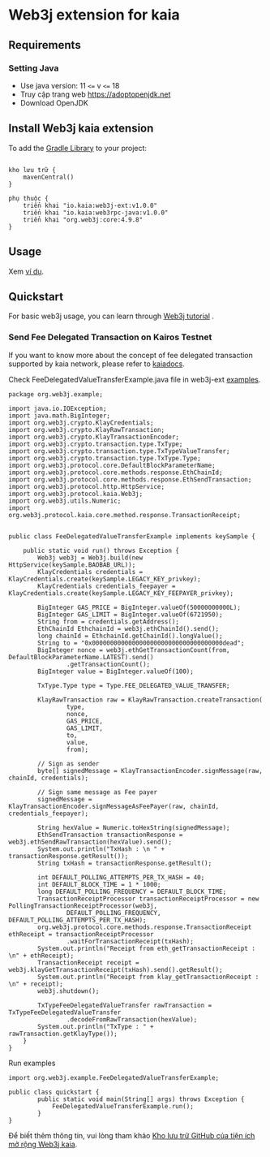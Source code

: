# Web3j extension for kaia

## Requirements

### Setting Java

 - Use java version: 11 `<=` v `<=` 18
 - Truy cập trang web https://adoptopenjdk.net
 - Download OpenJDK

## Install Web3j kaia extension

To add the [Gradle Library](https://docs.gradle.org/current/userguide/getting_started.html) to your project:

```shell

kho lưu trữ { 
    mavenCentral() 
}

phụ thuộc {
    triển khai "io.kaia:web3j-ext:v1.0.0"
    triển khai "io.kaia:web3rpc-java:v1.0.0"
    triển khai "org.web3j:core:4.9.8"
}
```

## Usage

Xem [ví dụ](https://github.com/kaiachain/kaia-sdk/tree/main/web3j-ext/web3j-ext/src/main/java/org/web3j/example).

## Quickstart

For basic web3j usage, you can learn through [Web3j tutorial](https://docs.web3j.io/4.10.0/quickstart/) .

### Send Fee Delegated Transaction on Kairos Testnet

If you want to know more about the concept of fee delegated transaction supported by kaia network, please refer to [kaiadocs](https://docs.klaytn.foundation/content/klaytn/design/transactions).

Check FeeDelegatedValueTransferExample.java file in web3j-ext [examples](https://github.com/kaiachain/kaia-sdk/tree/dev/web3j-ext/web3j-ext/src/main/java/org/web3j/example).

```file
package org.web3j.example;

import java.io.IOException;
import java.math.BigInteger;
import org.web3j.crypto.KlayCredentials;
import org.web3j.crypto.KlayRawTransaction;
import org.web3j.crypto.KlayTransactionEncoder;
import org.web3j.crypto.transaction.type.TxType;
import org.web3j.crypto.transaction.type.TxTypeValueTransfer;
import org.web3j.crypto.transaction.type.TxType.Type;
import org.web3j.protocol.core.DefaultBlockParameterName;
import org.web3j.protocol.core.methods.response.EthChainId;
import org.web3j.protocol.core.methods.response.EthSendTransaction;
import org.web3j.protocol.http.HttpService;
import org.web3j.protocol.kaia.Web3j;
import org.web3j.utils.Numeric;
import org.web3j.protocol.kaia.core.method.response.TransactionReceipt;


public class FeeDelegatedValueTransferExample implements keySample {

    public static void run() throws Exception {
        Web3j web3j = Web3j.build(new HttpService(keySample.BAOBAB_URL));
        KlayCredentials credentials = KlayCredentials.create(keySample.LEGACY_KEY_privkey);
        KlayCredentials credentials_feepayer = KlayCredentials.create(keySample.LEGACY_KEY_FEEPAYER_privkey);

        BigInteger GAS_PRICE = BigInteger.valueOf(50000000000L);
        BigInteger GAS_LIMIT = BigInteger.valueOf(6721950);
        String from = credentials.getAddress();
        EthChainId EthchainId = web3j.ethChainId().send();
        long chainId = EthchainId.getChainId().longValue();
        String to = "0x000000000000000000000000000000000000dead";
        BigInteger nonce = web3j.ethGetTransactionCount(from, DefaultBlockParameterName.LATEST).send()
                .getTransactionCount();
        BigInteger value = BigInteger.valueOf(100);

        TxType.Type type = Type.FEE_DELEGATED_VALUE_TRANSFER;

        KlayRawTransaction raw = KlayRawTransaction.createTransaction(
                type,
                nonce,
                GAS_PRICE,
                GAS_LIMIT,
                to,
                value,
                from);

        // Sign as sender
        byte[] signedMessage = KlayTransactionEncoder.signMessage(raw, chainId, credentials);

        // Sign same message as Fee payer
        signedMessage = KlayTransactionEncoder.signMessageAsFeePayer(raw, chainId, credentials_feepayer);

        String hexValue = Numeric.toHexString(signedMessage);
        EthSendTransaction transactionResponse = web3j.ethSendRawTransaction(hexValue).send();
        System.out.println("TxHash : \n " + transactionResponse.getResult());
        String txHash = transactionResponse.getResult();

        int DEFAULT_POLLING_ATTEMPTS_PER_TX_HASH = 40;
        int DEFAULT_BLOCK_TIME = 1 * 1000;
        long DEFAULT_POLLING_FREQUENCY = DEFAULT_BLOCK_TIME;
        TransactionReceiptProcessor transactionReceiptProcessor = new PollingTransactionReceiptProcessor(web3j,
                DEFAULT_POLLING_FREQUENCY, DEFAULT_POLLING_ATTEMPTS_PER_TX_HASH);
        org.web3j.protocol.core.methods.response.TransactionReceipt ethReceipt = transactionReceiptProcessor
                .waitForTransactionReceipt(txHash);
        System.out.println("Receipt from eth_getTransactionReceipt : \n" + ethReceipt);
        TransactionReceipt receipt = web3j.klayGetTransactionReceipt(txHash).send().getResult();
        System.out.println("Receipt from klay_getTransactionReceipt : \n" + receipt);
        web3j.shutdown();

        TxTypeFeeDelegatedValueTransfer rawTransaction = TxTypeFeeDelegatedValueTransfer
                .decodeFromRawTransaction(hexValue);
        System.out.println("TxType : " + rawTransaction.getKlayType());
    }
}
```

Run examples

```file
import org.web3j.example.FeeDelegatedValueTransferExample;

public class quickstart {
        public static void main(String[] args) throws Exception {
            FeeDelegatedValueTransferExample.run();
        }
}
```

Để biết thêm thông tin, vui lòng tham khảo [Kho lưu trữ GitHub của tiện ích mở rộng Web3j kaia](https://github.com/kaiachain/kaia-sdk/tree/main/web3j-ext).